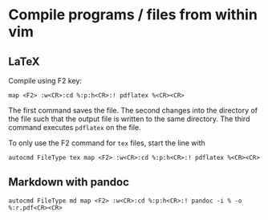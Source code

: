 # Compile programs / files from within vim

## LaTeX

Compile using F2 key:

```
map <F2> :w<CR>:cd %:p:h<CR>:! pdflatex %<CR><CR>
```

The first command saves the file. The second changes into the directory of the file such that the output file is written to the same directory. The third command executes `pdflatex` on the file.

To only use the F2 command for `tex` files, start the line with

```
autocmd FileType tex map <F2> :w<CR>:cd %:p:h<CR>:! pdflatex %<CR><CR>
```

## Markdown with pandoc

```
autocmd FileType md map <F2> :w<CR>:cd %:p:h<CR>:! pandoc -i % -o %:r.pdf<CR><CR>
```
